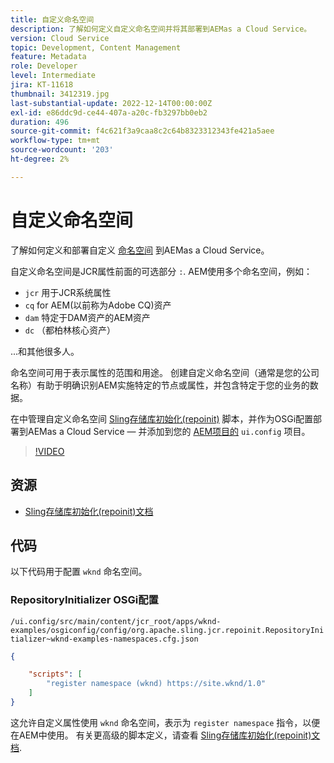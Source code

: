 ```yaml
---
title: 自定义命名空间
description: 了解如何定义自定义命名空间并将其部署到AEMas a Cloud Service。
version: Cloud Service
topic: Development, Content Management
feature: Metadata
role: Developer
level: Intermediate
jira: KT-11618
thumbnail: 3412319.jpg
last-substantial-update: 2022-12-14T00:00:00Z
exl-id: e86ddc9d-ce44-407a-a20c-fb3297bb0eb2
duration: 496
source-git-commit: f4c621f3a9caa8c2c64b8323312343fe421a5aee
workflow-type: tm+mt
source-wordcount: '203'
ht-degree: 2%

---
```


# 自定义命名空间

了解如何定义和部署自定义 [命名空间](https://developer.adobe.com/experience-manager/reference-materials/spec/jcr/1.0/4.5_Namespaces.html) 到AEMas a Cloud Service。

自定义命名空间是JCR属性前面的可选部分 `:`. AEM使用多个命名空间，例如：

+ `jcr` 用于JCR系统属性
+ `cq` for AEM(以前称为Adobe CQ)资产
+ `dam` 特定于DAM资产的AEM资产
+ `dc` （都柏林核心资产）

...和其他很多人。

命名空间可用于表示属性的范围和用途。 创建自定义命名空间（通常是您的公司名称）有助于明确识别AEM实施特定的节点或属性，并包含特定于您的业务的数据。

在中管理自定义命名空间 [Sling存储库初始化(repoinit)](https://sling.apache.org/documentation/bundles/repository-initialization.html) 脚本，并作为OSGi配置部署到AEMas a Cloud Service — 并添加到您的 [AEM项目的](https://experienceleague.adobe.com/docs/experience-manager-core-components/using/developing/archetype/overview.html) `ui.config` 项目。

>[!VIDEO](https://video.tv.adobe.com/v/3412319?quality=12&learn=on)

## 资源

+ [Sling存储库初始化(repoinit)文档](https://sling.apache.org/documentation/bundles/repository-initialization.html#repoinit-parser-test-scenarios)

## 代码

以下代码用于配置 `wknd` 命名空间。

### RepositoryInitializer OSGi配置

`/ui.config/src/main/content/jcr_root/apps/wknd-examples/osgiconfig/config/org.apache.sling.jcr.repoinit.RepositoryInitializer~wknd-examples-namespaces.cfg.json`

```json
{

    "scripts": [
        "register namespace (wknd) https://site.wknd/1.0"
    ]
}
```

这允许自定义属性使用 `wknd` 命名空间，表示为 `register namespace` 指令，以便在AEM中使用。 有关更高级的脚本定义，请查看 [Sling存储库初始化(repoinit)文档](https://sling.apache.org/documentation/bundles/repository-initialization.html#repoinit-parser-test-scenarios).
